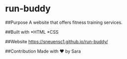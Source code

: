 # run-buddy

##Purpose
A website that offers fitness training services.

##Built with
*HTML
*CSS

##Website
https://sneuensc1.github.io/run-buddy/

##Contribution
Made with ❤️ by Sara
